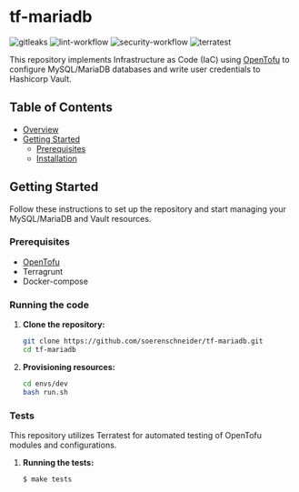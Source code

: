 # tf-mariadb

![gitleaks](https://github.com/soerenschneider/tf-mariadb/actions/workflows/gitleaks.yaml/badge.svg)
![lint-workflow](https://github.com/soerenschneider/tf-mariadb/actions/workflows/lint.yaml/badge.svg)
![security-workflow](https://github.com/soerenschneider/tf-mariadb/actions/workflows/security.yaml/badge.svg)
![terratest](https://github.com/soerenschneider/tf-mariadb/actions/workflows/terratest.yaml/badge.svg)

This repository implements Infrastructure as Code (IaC) using [OpenTofu](https://opentofu.org/) to configure MySQL/MariaDB databases and write user credentials to Hashicorp Vault.

## Table of Contents

- [Overview](#overview)
- [Getting Started](#getting-started)
    - [Prerequisites](#prerequisites)
    - [Installation](#installation)

## Getting Started

Follow these instructions to set up the repository and start managing your MySQL/MariaDB and Vault resources.

### Prerequisites

- [OpenTofu](https://opentofu.org/)
- Terragrunt
- Docker-compose

### Running the code

1. **Clone the repository:**
   ```bash
   git clone https://github.com/soerenschneider/tf-mariadb.git
   cd tf-mariadb
   ```

2. **Provisioning resources:**
   ```bash
   cd envs/dev
   bash run.sh
   ```

### Tests

This repository utilizes Terratest for automated testing of OpenTofu modules and configurations.

1. **Running the tests:**
   ```bash
   $ make tests
   ```
